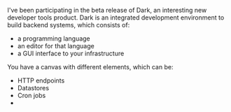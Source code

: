 I've been participating in the beta release of Dark, an interesting new developer tools product. Dark is an integrated development environment to build backend systems, which consists of:
* a programming language
* an editor for that language
* a GUI interface to your infrastructure

You have a canvas with different elements, which can be:
* HTTP endpoints
* Datastores
* Cron jobs
* 
